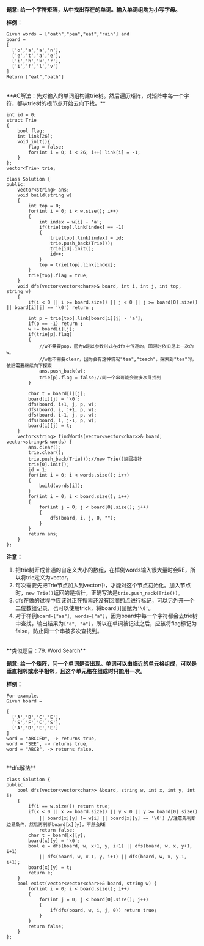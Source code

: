 **题意: 给一个字符矩阵，从中找出存在的单词。输入单词组均为小写字母。**

**样例：**
```
Given words = ["oath","pea","eat","rain"] and 
board =
[
  ['o','a','a','n'],
  ['e','t','a','e'],
  ['i','h','k','r'],
  ['i','f','l','v']
]
Return ["eat","oath"]
```
<br/>
**AC解法：先对输入的单词组构建trie树。然后遍历矩阵，对矩阵中每一个字符，都从trie树的根节点开始去向下找。**

```
int id = 0;
struct Trie
{
    bool flag;
    int link[26];
    void init(){
        flag = false;
        for(int i = 0; i < 26; i++) link[i] = -1;
    }
};
vector<Trie> trie;

class Solution {
public:
    vector<string> ans;
    void build(string w)
    {
        int top = 0;
        for(int i = 0; i < w.size(); i++)
        {
            int index = w[i] - 'a';
            if(trie[top].link[index] == -1)
            {
                trie[top].link[index] = id;
                trie.push_back(Trie());
                trie[id].init();
                id++;
            }
            top = trie[top].link[index];
        }
        trie[top].flag = true;
    }
    void dfs(vector<vector<char>>& board, int i, int j, int top, string w)
    {
        if(i < 0 || i >= board.size() || j < 0 || j >= board[0].size() || board[i][j] == '\0') return ;
        
        int p = trie[top].link[board[i][j] - 'a'];
        if(p == -1) return ;
        w += board[i][j];
        if(trie[p].flag)
        {
            //w不需要pop，因为w是以参数形式在dfs中传递的，回溯时依旧是上一次的w。
            //w也不需要clear，因为会有这种情况"tea","teach"，探索到"tea"时，依旧需要继续向下探索
            ans.push_back(w);
            trie[p].flag = false;//同一个串可能会被多次寻找到
        }
        
        char t = board[i][j];
        board[i][j] = '\0';
        dfs(board, i+1, j, p, w);
        dfs(board, i, j+1, p, w);
        dfs(board, i-1, j, p, w);
        dfs(board, i, j-1, p, w);
        board[i][j] = t;
    }
    vector<string> findWords(vector<vector<char>>& board, vector<string>& words) {
        ans.clear();
        trie.clear();
        trie.push_back(Trie());//new Trie()返回指针
        trie[0].init();
        id = 1;
        for(int i = 0; i < words.size(); i++)
        {
            build(words[i]);
        }
        for(int i = 0; i < board.size(); i++)
        {
            for(int j = 0; j < board[0].size(); j++)
            {
                dfs(board, i, j, 0, "");
            }
        }
        return ans;
    }
};
```
**注意：**
1. 把trie树开成普通的自定义大小的数组，在样例words输入很大量时会RE，所以将trie定义为vector。
2. 每次需要先把Trie节点加入到vector中，才能对这个节点初始化。加入节点时，```new Trie()```返回的是指针，正确写法是```trie.push_nack(Trie())```。
3. dfs在做的过程中应该对正在搜索还没有回溯的点进行标记，可以另外开一个二位数组记录，也可以使用trick，将board[i][j]赋为```'\0'```。
4. 对于样例```board=["aa"], words=["a"]```，因为board中每一个字符都会去trie树中查找，输出结果为```["a", "a"]```，所以在单词被记过之后，应该将flag标记为false，防止同一个串被多次查找到。


<br/>
**类似题目：79. Word Search**

**题意: 给一个矩阵，问一个单词是否出现。单词可以由临近的单元格组成，可以是垂直相邻或水平相邻，且这个单元格在组成时只能用一次。**

**样例：**
```
For example,
Given board =

[
  ['A','B','C','E'],
  ['S','F','C','S'],
  ['A','D','E','E']
]
word = "ABCCED", -> returns true,
word = "SEE", -> returns true,
word = "ABCB", -> returns false.
```
<br/>
**dfs解法**

```
class Solution {
public:
    bool dfs(vector<vector<char>> &board, string w, int x, int y, int i)
    {
        if(i == w.size()) return true;
        if(x < 0 || x >= board.size() || y < 0 || y >= board[0].size() 
            || board[x][y] != w[i] || board[x][y] == '\0') //注意先判断边界条件，然后再判断board[x][y]，不然会RE
            return false;
        char t = board[x][y];
        board[x][y] = '\0';
        bool e = dfs(board, w, x+1, y, i+1) || dfs(board, w, x, y+1, i+1) 
            || dfs(board, w, x-1, y, i+1) || dfs(board, w, x, y-1, i+1);
        board[x][y] = t;
        return e;
    }
    bool exist(vector<vector<char>>& board, string w) {
        for(int i = 0; i < board.size(); i++)
        {
            for(int j = 0; j < board[0].size(); j++)
            {
                if(dfs(board, w, i, j, 0)) return true;
            }
        }
        return false;
    }
};
```